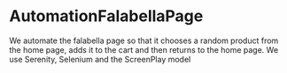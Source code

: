 # AutomationFalabellaPage
We automate the falabella page so that it chooses a random product from the home page, adds it to the cart and then returns to the home page. We use Serenity, Selenium and the ScreenPlay model
